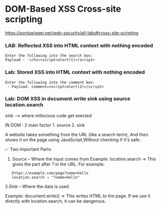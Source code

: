 # DOM-Based XSS  Cross-site scripting

https://portswigger.net/web-security/all-labs#cross-site-scripting


### LAB: Reflected XSS into HTML context with nothing encoded

```
Enter the following into the search box: 
Payload : '</h1><script>alert(1)</script>
```

### Lab: Stored XSS into HTML context with nothing encoded
```
Enter the following into the comment box: 
 - Payload: comment=<script>alert(2)</script>
```



### Lab: DOM XSS in document.write sink using source location.search

sink --> where miliscious code get exected

IN DOM : 2 main factor 
	1. source
	2. sink


A website takes something from the URL (like a search term),
And then shows it on the page using JavaScript,Without checking if it's safe.

✅ Two Important Parts:

1. Source – Where the input comes from
   Example: location.search → This gives the part after ? in the URL.
   For example:
```
   https://example.com/page?name=hello
   location.search → "?name=hello"
```

2.Sink – Where the data is used

Example: document.write() → This writes HTML to the page.
If we use it directly with location.search, it can be dangerous.

